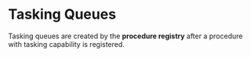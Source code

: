 # Tasking Queues

Tasking queues are created by the **procedure registry** after a procedure with tasking capability is registered. 
